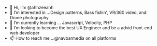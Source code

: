 - 👋 Hi, I’m @ahhzeeahh
- 👀 I’m interested in ...Design patterns, Bass fishin', VR/360 video, and Drone photography
- 🌱 I’m currently learning ... Javascript, Velocity, PHP
- 💞️ I’m looking to become the best UX Engineer and be a advid front-end web developer 
- 📫 How to reach me ...@navbarmedia on all platforms

